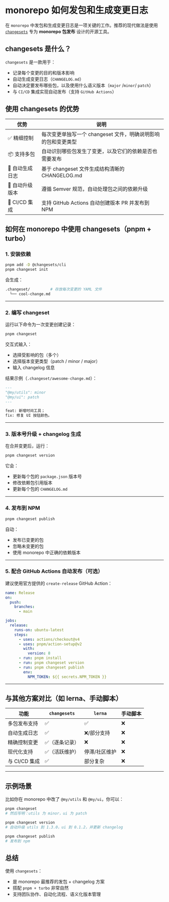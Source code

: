 # monorepo 如何发包和生成变更日志

在 `monorepo` 中发包和生成变更日志是一项关键的工作。推荐的现代做法是使用 [`changesets`](https://github.com/changesets/changesets) 专为 **monorepo 包发布** 设计的开源工具。

## changesets 是什么？

`changesets` 是一款用于：

- 记录每个变更的目的和版本影响
- 自动生成变更日志（`CHANGELOG.md`）
- 自动决定要发布哪些包，以及使用什么语义版本（`major` /`minor`/ `patch`）
- 与 `CI/CD` 集成实现自动发布（支持 `GitHub Actions`）

## 使用 changesets 的优势

| 优势            | 说明                                                          |
| --------------- | ------------------------------------------------------------- |
| ✅ 精细控制     | 每次变更单独写一个 changeset 文件，明确说明影响的包和变更类型 |
| 📦 支持多包     | 自动识别哪些包发生了变更，以及它们的依赖是否也需要发布        |
| 🧾 自动生成日志 | 基于 changeset 文件生成结构清晰的 CHANGELOG.md                |
| 🔄 自动升级版本 | 遵循 Semver 规范，自动处理包之间的依赖升级                    |
| 🤖 CI/CD 集成   | 支持 GitHub Actions 自动创建版本 PR 并发布到 NPM              |

## 如何在 monorepo 中使用 changesets（pnpm + turbo）

### 1. 安装依赖

```bash
pnpm add -D @changesets/cli
pnpm changeset init
```

会生成：

```bash
.changeset/         # 存放每次变更的 YAML 文件
  └── cool-change.md
```

---

### 2. 编写 changeset

运行以下命令为一次变更创建记录：

```bash
pnpm changeset
```

交互式输入：

- 选择受影响的包（多个）
- 选择版本变更类型（patch / minor / major）
- 输入 changelog 信息

结果示例（`.changeset/awesome-change.md`）：

```md
---
"@my/utils": minor
"@my/ui": patch
---

feat: 新增时间工具；
fix: 修复 UI 按钮颜色。
```

---

### 3. 版本号升级 + changelog 生成

在合并变更后，运行：

```bash
pnpm changeset version
```

它会：

- 更新每个包的 `package.json` 版本号
- 修改依赖包引用版本
- 更新每个包的 `CHANGELOG.md`

---

### 4. 发布到 NPM

```bash
pnpm changeset publish
```

自动：

- 发布已变更的包
- 忽略未变更的包
- 使用 monorepo 中正确的依赖版本

---

### 5. 配合 GitHub Actions 自动发布（可选）

建议使用官方提供的 `create-release` GitHub Action：

```yaml
name: Release
on:
  push:
    branches:
      - main

jobs:
  release:
    runs-on: ubuntu-latest
    steps:
      - uses: actions/checkout@v4
      - uses: pnpm/action-setup@v2
        with:
          version: 8
      - run: pnpm install
      - run: pnpm changeset version
      - run: pnpm changeset publish
        env:
          NPM_TOKEN: ${{ secrets.NPM_TOKEN }}
```

---

## 与其他方案对比（如 lerna、手动脚本）

| 功能          | `changesets`   | `lerna`       | 手动脚本 |
| ------------- | -------------- | ------------- | -------- |
| 多包发布支持  | ✅             | ✅            | ❌       |
| 自动生成日志  | ✅             | ❌/部分支持   | ❌       |
| 精确控制变更  | ✅（逐条记录） | ❌            | ❌       |
| 现代化支持    | ✅（活跃维护） | 停滞/社区维护 | ❌       |
| 与 CI/CD 集成 | ✅             | 部分复杂      | ❌       |

---

## 示例场景

比如你在 monorepo 中改了 `@my/utils` 和 `@my/ui`，你可以：

```bash
pnpm changeset
# 然后写明：utils 为 minor，ui 为 patch

pnpm changeset version
# 自动升级 utils 到 1.3.0，ui 到 0.1.2，并更新 changelog

pnpm changeset publish
# 发布到 npm
```

## 总结

使用 `changesets`：

- 是 monorepo 最推荐的发包 + changelog 方案
- 搭配 `pnpm + turbo` 非常自然
- 支持团队协作、自动化流程、语义化版本管理
